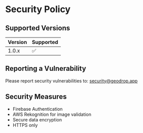 ﻿# Security Policy

## Supported Versions

| Version | Supported          |
| ------- | ------------------ |
| 1.0.x   | :white_check_mark: |

## Reporting a Vulnerability

Please report security vulnerabilities to: security@geodrop.app

## Security Measures

- Firebase Authentication
- AWS Rekognition for image validation
- Secure data encryption
- HTTPS only
